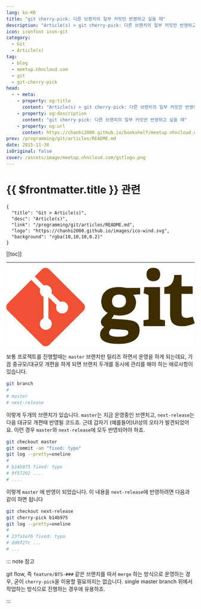 ```yaml
---
lang: ko-KR
title: "git cherry-pick: 다른 브랜치의 일부 커밋만 반영하고 싶을 때"
description: "Article(s) > git cherry-pick: 다른 브랜치의 일부 커밋만 반영하고 싶을 때"
icon: iconfont icon-git
category: 
  - Git
  - Article(s)
tag: 
  - blog
  - meetup.nhncloud.com
  - git
  - git-cherry-pick
head:
  - - meta:
    - property: og:title
      content: "Article(s) > git cherry-pick: 다른 브랜치의 일부 커밋만 반영하고 싶을 때"
    - property: og:description
      content: "git cherry-pick: 다른 브랜치의 일부 커밋만 반영하고 싶을 때"
    - property: og:url
      content: https://chanhi2000.github.io/bookshelf/meetup.nhncloud.com/45.html
prev: /programming/git/articles/README.md
date: 2015-11-30
isOriginal: false
cover: /assets/image/meetup.nhncloud.com/gitlogo.png
---
```


# {{ $frontmatter.title }} 관련

```component VPCard
{
  "title": "Git > Article(s)",
  "desc": "Article(s)",
  "link": "/programming/git/articles/README.md",
  "logo": "https://chanhi2000.github.io/images/ico-wind.svg",
  "background": "rgba(10,10,10,0.2)"
}
```

[[toc]]

---

<SiteInfo
  name="git cherry-pick: 다른 브랜치의 일부 커밋만 반영하고 싶을 때 | NHN Cloud Meetup"
  desc="git cherry-pick: 다른 브랜치의 일부 커밋만 반영하고 싶을 때"
  url="https://meetup.nhncloud.com/posts/45"
  logo="https://meetup.nhncloud.com/resources/img/favicon.ico"
  preview="/assets/image/meetup.nhncloud.com/gitlogo.png"/>

![](/assets/image/meetup.nhncloud.com/gitlogo.png)

보통 프로젝트를 진행할때는 <FontIcon icon="fas fa-code-branch"/>`master` 브랜치만 릴리즈 하면서 운영을 하게 되는데요,
가끔 중규모/대규모 개편을 하게 되면 브랜치 두개를 동시에 관리를 해야 하는 애로사항이 있습니다.

```sh
git branch
#
# master
# next-release
```

이렇게 두개의 브랜치가 있습니다. <FontIcon icon="fas fa-code-branch"/>`master`는 지금 운영중인 브랜치고, <FontIcon icon="fas fa-code-branch"/>`next-release`는 다음 대규모 개편때 반영될 코드죠.
근데 갑자기 (예를들어)UI상의 오타가 발견되었어요. 이런 경우 <FontIcon icon="fas fa-code-branch"/>`master`와 <FontIcon icon="fas fa-code-branch"/>`next-release`에 모두 반영되어야 하죠.

```sh
git checkout master
git commit -am "fixed: typo"
git log --pretty=oneline
#
# b14b975 fixed: typo
# 9f57292 ....
# ....
```

이렇게 <FontIcon icon="fas fa-code-branch"/>`master` 에 반영이 되었습니다. 이 내용을 <FontIcon icon="fas fa-code-branch"/>`next-release`에 반영하려면 다음과 같이 하면 됩니다

```sh
git checkout next-release
git cherry-pick b14b975
git log --pretty=oneline
# 
# 23fa1e76 fixed: typo
# dd0f27c ...
# ...
```

::: note 참고

git flow, 즉 `feature/BTS-###` 같은 브랜치를 따서 `merge` 하는 방식으로 운영하는 경우, 굳이 `cherry-pick`을 이용할 필요까지는 없습니다. single master branch 위에서 작업하는 방식으로 진행하는 경우에 유용하죠.

:::

